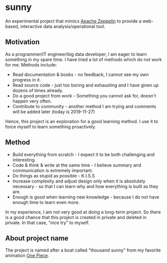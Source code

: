 # sunny
An experimental project that mimics [Apache Zeppelin](https://zeppelin.apache.org/) to provide a web-based, interactive data analysis/operational  tool.

## Motivation

As a programmer/IT engineer/big data developer, I am eager to learn something in my spare time. I have tried a lot of methods which do not work for me. Methods include:

* Read documentation & books - no feedback, I cannot see my own progress in it.
* Read source code - just too boring and exhausting and I have given up dozens of times already. 
* Do a good project from work - Something you cannot ask for, doesn't happen very often.
* Contribute to community - another method I am trying and comments will be added later (today is 2019-11-27)

Hence, this project is an exploration for a good learning method. I use it to force myself to learn something proactively.

## Method

* Build everything from scratch - I expect it to be both challenging and interesting.
* Code & think & write at the same time - I believe summary and communication is extremely important.
* Do things as stupid as possible - K.I.S.S
* Increase complexity and adjust design only when it is absolutely necessary - so that I can learn why and how everything is built as they are.
* Enough is good when learning new knowledge - because I do not have enough time to learn even more.

In my experience, I am not very good at doing a long-term project. So there is a good chance that this project is created in private and deleted in private. In that case, "nice try" to myself.

## About project name

The project is named after a boat called "thousand sunny" from my favorite animation [One Piece](https://zh.wikipedia.org/wiki/ONE_PIECE).
